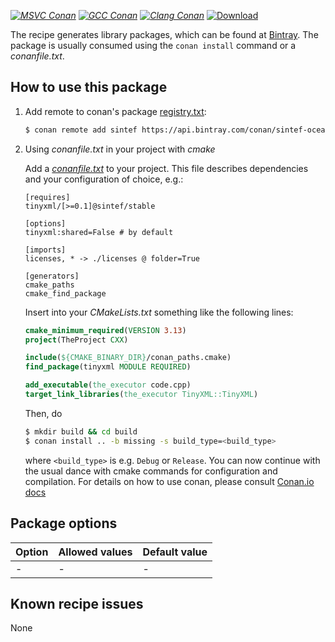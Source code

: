 [_![MSVC Conan](https://github.com/sintef-ocean/conan-tinyxml/workflows/MSVC%20Conan/badge.svg)_](https://github.com/sintef-ocean/conan-tinyxml/actions?query=workflow%3A%22MSVC+Conan%22)
[_![GCC Conan](https://github.com/sintef-ocean/conan-tinyxml/workflows/GCC%20Conan/badge.svg)_](https://github.com/sintef-ocean/conan-tinyxml/actions?query=workflow%3A%22GCC+Conan%22)
[_![Clang Conan](https://github.com/sintef-ocean/conan-tinyxml/workflows/Clang%20Conan/badge.svg)_](https://github.com/sintef-ocean/conan-tinyxml/actions?query=workflow%3A%22Clang+Conan%22)
[ ![Download](https://api.bintray.com/packages/sintef-ocean/conan/tinyxml%3Asintef/images/download.svg) ](https://bintray.com/sintef-ocean/conan/tinyxml%3Asintef/_latestVersion)


The recipe generates library packages, which can be found at [Bintray](https://bintray.com/sintef-ocean/conan/tinyxml%3Asintef/_latestVersion).
The package is usually consumed using the `conan install` command or a *conanfile.txt*.

## How to use this package

1. Add remote to conan's package [registry.txt](http://docs.conan.io/en/latest/reference/config_files/registry.txt.html):

   ```bash
   $ conan remote add sintef https://api.bintray.com/conan/sintef-ocean/conan
   ```

2. Using *conanfile.txt* in your project with *cmake*

   Add a [*conanfile.txt*](http://docs.conan.io/en/latest/reference/conanfile_txt.html) to your project. This file describes dependencies and your configuration of choice, e.g.:

   ```
   [requires]
   tinyxml/[>=0.1]@sintef/stable

   [options]
   tinyxml:shared=False # by default

   [imports]
   licenses, * -> ./licenses @ folder=True

   [generators]
   cmake_paths
   cmake_find_package
   ```

   Insert into your *CMakeLists.txt* something like the following lines:
   ```cmake
   cmake_minimum_required(VERSION 3.13)
   project(TheProject CXX)

   include(${CMAKE_BINARY_DIR}/conan_paths.cmake)
   find_package(tinyxml MODULE REQUIRED)

   add_executable(the_executor code.cpp)
   target_link_libraries(the_executor TinyXML::TinyXML)
   ```
   Then, do
   ```bash
   $ mkdir build && cd build
   $ conan install .. -b missing -s build_type=<build_type>
   ```
   where `<build_type>` is e.g. `Debug` or `Release`.
   You can now continue with the usual dance with cmake commands for configuration and compilation. For details on how to use conan, please consult [Conan.io docs](http://docs.conan.io/en/latest/)

## Package options

| Option        | Allowed values    |   Default value   |
| ------------- | ----------------- | ----------------- |
| -             | -                 | -                 |


## Known recipe issues

None
